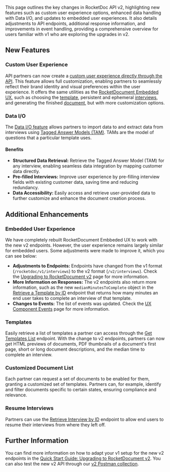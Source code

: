 This page outlines the key changes in RocketDoc API v2, highlighting new features such as custom user experience options, enhanced data handling with Data I/O, and updates to embedded user experiences. It also details adjustments to API endpoints, additional response information, and improvements in event handling, providing a comprehensive overview for users familiar with v1 who are exploring the upgrades in v2.

## New Features

### Custom User Experience

API partners can now create a [custom user experience directly through the API](pages/rocket-document-v2-build-your-own-ui). This feature allows full customization, enabling partners to seamlessly reflect their brand identity and visual preferences within the user experience. It offers the same utilities as the [RocketDocument Embedded UX](/pages/glossary), such as choosing the [template](/pages/glossary), persistent and ephemeral [interviews](/pages/glossary), and generating the finished [document](/pages/glossary), but with more customization options.

### Data I/O

The [Data I/O feature](pages/data-i-o-addon-feature-integration) allows partners to import data to and extract data from interviews using [Tagged Answer Models (TAM)](/pages/glossary). TAMs are the model of questions that a particular template uses.

#### Benefits

- **Structured Data Retrieval:** Retrieve the Tagged Answer Model (TAM) for any interview, enabling seamless data integration by mapping customer data directly.
- **Pre-filled Interviews:** Improve user experience by pre-filling interview fields with existing customer data, saving time and reducing redundancy.
- **Data Accessibility:** Easily access and retrieve user-provided data to further customize and enhance the document creation process.

## Additional Enhancements

### Embedded User Experience
We have completely rebuilt RocketDocument Embbeded UX to work with the new v2 endpoints. However, the user experience remains largely similar for embedded users. Some adjustments were made to improve it, which you can see below:
- **Adjustments to Endpoints:** Endpoints have changed from the v1 format (`/rocketdoc/v1/interviews`) to the v2 format (`/v2/interviews`). Check the [Upgrading to RocketDocument v2](pages/upgrading_to_rocketdocument_v2) page for more information.
- **More Information on Responses:** The v2 endpoints also return more information, such as the new `medianMinutesToComplete` object in the [Retrieve a Template by ID](link) endpoint that returns how many minutes an end user takes to complete an interview of that template.
- **Changes to Events:** The list of events was updated. Check the [UX Component Events](pages/ux-component-events) page for more information.

### Templates
Easily retrieve a list of templates a partner can access through the [Get Templates List](link) endpoint. With the change to v2 endpoints, partners can now get HTML previews of documents, PDF thumbnails of a document's first page, short or long document descriptions, and the median time to complete an interview.

### Customized Document List
Each partner can request a set of documents to be enabled for them, granting a customized set of templates. Partners can, for example, identify and filter documents specific to certain states, ensuring compliance and relevance.

### Resume Interviews
Partners can use the [Retrieve Interview by ID](link) endpoint to allow end users to resume their interviews from where they left off.

## Further Information

You can find more information on how to adapt your v1 setup for the new v2 endpoints in the [Quick Start Guide: Upgrading to RocketDocument v2](/upgrading_to_rocketdocument_v2). You can also test the new v2 API through our [v2 Postman collection](link).

